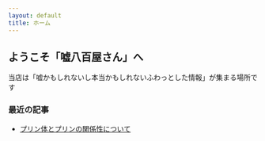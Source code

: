 ```yaml
---
layout: default
title: ホーム
---
```


## ようこそ「嘘八百屋さん」へ

当店は「嘘かもしれないし本当かもしれないふわっとした情報」が集まる場所です

### 最近の記事
- [プリン体とプリンの関係性について](articles/2025_10_26.md)
